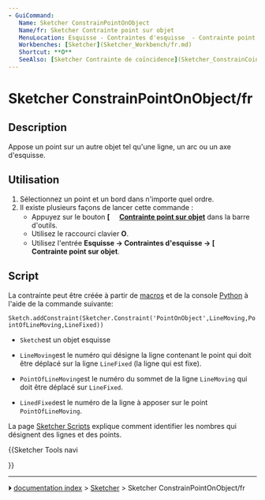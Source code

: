 ```yaml
---
- GuiCommand:
   Name: Sketcher ConstrainPointOnObject
   Name/fr: Sketcher Contrainte point sur objet
   MenuLocation: Esquisse - Contraintes d'esquisse  - Contrainte point sur objet
   Workbenches: [Sketcher](Sketcher_Workbench/fr.md)
   Shortcut: **O**
   SeeAlso: [Sketcher Contrainte de coïncidence](Sketcher_ConstrainCoincident/fr.md)
---
```


# Sketcher ConstrainPointOnObject/fr

## Description

Appose un point sur un autre objet tel qu\'une ligne, un arc ou un axe d\'esquisse.



## Utilisation

1.  Sélectionnez un point et un bord dans n\'importe quel ordre.
2.  Il existe plusieurs façons de lancer cette commande :
    -   Appuyez sur le bouton **[<img src=images/Sketcher_ConstrainPointOnObject.svg style="width:16px"> [Contrainte point sur objet](Sketcher_ConstrainPointOnObject/fr.md)** dans la barre d\'outils.
    -   Utilisez le raccourci clavier **O**.
    -   Utilisez l\'entrée **Esquisse → Contraintes d'esquisse → [<img src=images/Sketcher_ConstrainPointOnObject.svg style="width:16px"> Contrainte point sur objet**.



## Script

La contrainte peut être créée à partir de [macros](Macros/fr.md) et de la console [Python](Python/fr.md) à l\'aide de la commande suivante:


`Sketch.addConstraint(Sketcher.Constraint('PointOnObject',LineMoving,PointOfLineMoving,LineFixed))`

-    `Sketch`est un objet esquisse

-    `LineMoving`est le numéro qui désigne la ligne contenant le point qui doit être déplacé sur la ligne `LineFixed` (la ligne qui est fixe).

-    `PointOfLineMoving`est le numéro du sommet de la ligne `LineMoving` qui doit être déplacé sur `LineFixed`.

-    `LinedFixed`est le numéro de la ligne à apposer sur le point `PointOfLineMoving`.

La page [Sketcher Scripts](Sketcher_scripting/fr.md) explique comment identifier les nombres qui désignent des lignes et des points.





{{Sketcher Tools navi

}}



---
⏵ [documentation index](../README.md) > [Sketcher](Sketcher_Workbench.md) > Sketcher ConstrainPointOnObject/fr
